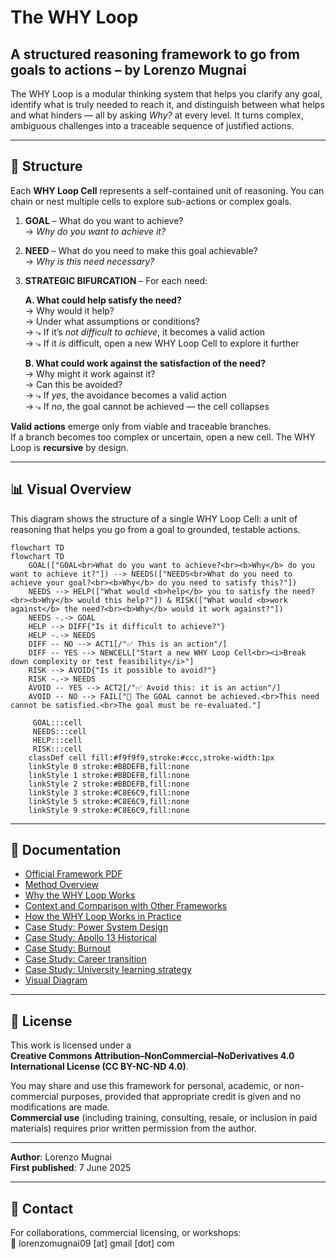 # The WHY Loop

## A structured reasoning framework to go from goals to actions – by Lorenzo Mugnai

The WHY Loop is a modular thinking system that helps you clarify any goal, identify what is truly needed to reach it, and distinguish between what helps and what hinders — all by asking *Why?* at every level. It turns complex, ambiguous challenges into a traceable sequence of justified actions.

---

## 🔄 Structure

Each **WHY Loop Cell** represents a self-contained unit of reasoning. You can chain or nest multiple cells to explore sub-actions or complex goals.

1. **GOAL** – What do you want to achieve?  
   → *Why do you want to achieve it?*

2. **NEED** – What do you need to make this goal achievable?  
   → *Why is this need necessary?*

3. **STRATEGIC BIFURCATION** – For each need:

   **A. What could help satisfy the need?**  
   → Why would it help?  
   → Under what assumptions or conditions?  
   → ⤷ If it’s *not difficult to achieve*, it becomes a valid action  
   → ⤷ If it *is* difficult, open a new WHY Loop Cell to explore it further

   **B. What could work against the satisfaction of the need?**  
   → Why might it work against it?  
   → Can this be avoided?  
   → ⤷ If *yes*, the avoidance becomes a valid action  
   → ⤷ If *no*, the goal cannot be achieved — the cell collapses

**Valid actions** emerge only from viable and traceable branches.  
If a branch becomes too complex or uncertain, open a new cell. The WHY Loop is **recursive** by design.

---

## 📊 Visual Overview

This diagram shows the structure of a single WHY Loop Cell: a unit of reasoning that helps you go from a goal to grounded, testable actions.

```mermaid
flowchart TD
flowchart TD
    GOAL(["GOAL<br>What do you want to achieve?<br><b>Why</b> do you want to achieve it?"]) --> NEEDS(["NEEDS<br>What do you need to achieve your goal?<br><b>Why</b> do you need to satisfy this?"])
    NEEDS --> HELP(["What would <b>help</b> you to satisfy the need?<br><b>Why</b> would this help?"]) & RISK(["What would <b>work against</b> the need?<br><b>Why</b> would it work against?"])
    NEEDS -.-> GOAL
    HELP --> DIFF{"Is it difficult to achieve?"}
    HELP -.-> NEEDS
    DIFF -- NO --> ACT1[/"✅ This is an action"/]
    DIFF -- YES --> NEWCELL["Start a new WHY Loop Cell<br><i>Break down complexity or test feasibility</i>"]
    RISK --> AVOID{"Is it possible to avoid?"}
    RISK -.-> NEEDS
    AVOID -- YES --> ACT2[/"✅ Avoid this: it is an action"/]
    AVOID -- NO --> FAIL["🚫 The GOAL cannot be achieved.<br>This need cannot be satisfied.<br>The goal must be re-evaluated."]

     GOAL:::cell
     NEEDS:::cell
     HELP:::cell
     RISK:::cell
    classDef cell fill:#f9f9f9,stroke:#ccc,stroke-width:1px
    linkStyle 0 stroke:#BBDEFB,fill:none
    linkStyle 1 stroke:#BBDEFB,fill:none
    linkStyle 2 stroke:#BBDEFB,fill:none
    linkStyle 3 stroke:#C8E6C9,fill:none
    linkStyle 5 stroke:#C8E6C9,fill:none
    linkStyle 9 stroke:#C8E6C9,fill:none
```

---

## 📘 Documentation

- [Official Framework PDF](docs/The_WHY_Loop_Framework_by_Lorenzo_Mugnai.pdf)  
- [Method Overview](docs/method.md)
- [Why the WHY Loop Works](docs/power.md)
- [Context and Comparison with Other Frameworks](docs/context.md)
- [How the WHY Loop Works in Practice](docs/cases.md)
- [Case Study: Power System Design](docs/examples/power.md)
- [Case Study: Apollo 13 Historical](docs/examples/apollo13_case.md)
- [Case Study: Burnout](docs/examples/burnout.md)
- [Case Study: Career transition](docs/examples/career_transition.md)
- [Case Study: University learning strategy](docs/examples/learning_strategy.md)
- [Visual Diagram](docs/diagram.png)

---

## 📜 License

This work is licensed under a  
**Creative Commons Attribution–NonCommercial–NoDerivatives 4.0 International License (CC BY-NC-ND 4.0)**.

You may share and use this framework for personal, academic, or non-commercial purposes, provided that appropriate credit is given and no modifications are made.  
**Commercial use** (including training, consulting, resale, or inclusion in paid materials) requires prior written permission from the author.

---

**Author**: Lorenzo Mugnai  
**First published**: 7 June 2025

---

## 📩 Contact

For collaborations, commercial licensing, or workshops:  
📧 lorenzomugnai09 [at] gmail [dot] com
